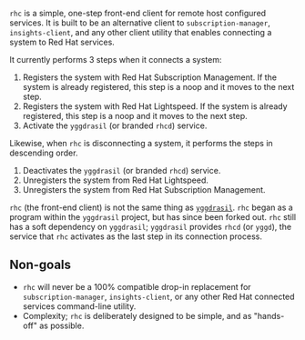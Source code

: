 `rhc` is a simple, one-step front-end client for remote host configured services. It
is built to be an alternative client to `subscription-manager`,
`insights-client`, and any other client utility that enables connecting a system
to Red Hat services.

It currently performs 3 steps when it connects a system:

1. Registers the system with Red Hat Subscription Management. If the system is
   already registered, this step is a noop and it moves to the next step.
2. Registers the system with Red Hat Lightspeed. If the system is already
   registered, this step is a noop and it moves to the next step.
3. Activate the `yggdrasil` (or branded `rhcd`) service.

Likewise, when `rhc` is disconnecting a system, it performs the steps in
descending order.

1. Deactivates the `yggdrasil` (or branded `rhcd`) service.
2. Unregisters the system from Red Hat Lightspeed.
3. Unregisters the system from Red Hat Subscription Management.

`rhc` (the front-end client) is not the same thing as
[`yggdrasil`](https://github.com/RedHatInsights/yggdrasil). `rhc` began
as a program within the `yggdrasil` project, but has since been forked out.
`rhc` still has a soft dependency on `yggdrasil`; `yggdrasil` provides `rhcd`
(or `yggd`), the service that `rhc` activates as the last step in its connection
process.

## Non-goals

* `rhc` will never be a 100% compatible drop-in replacement for
  `subscription-manager`, `insights-client`, or any other Red Hat connected
  services command-line utility.
* Complexity; `rhc` is deliberately designed to be simple, and as "hands-off" as
  possible.
